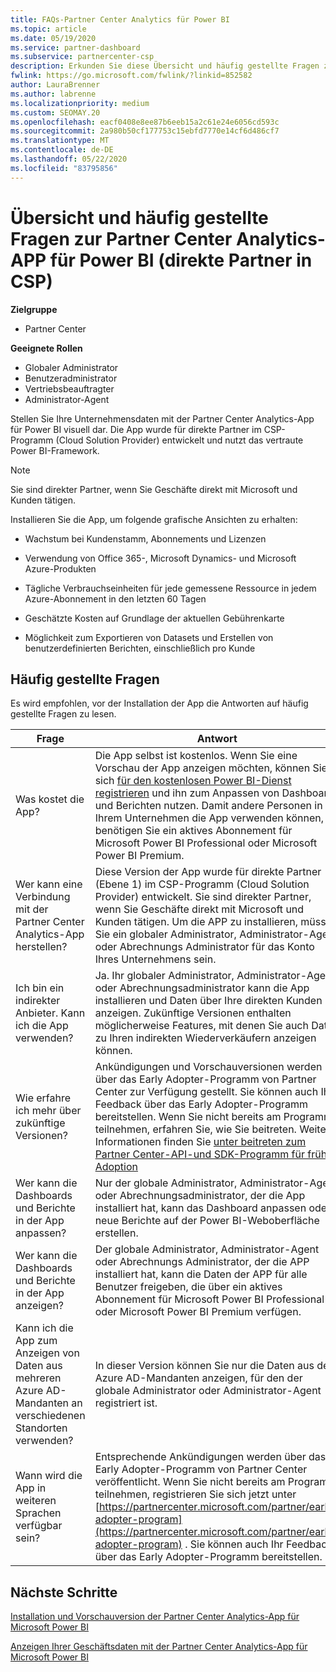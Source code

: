 ```yaml
---
title: FAQs-Partner Center Analytics für Power BI
ms.topic: article
ms.date: 05/19/2020
ms.service: partner-dashboard
ms.subservice: partnercenter-csp
description: Erkunden Sie diese Übersicht und häufig gestellte Fragen zur Partner Center Analytics-APP für Power BI.
fwlink: https://go.microsoft.com/fwlink/?linkid=852582
author: LauraBrenner
ms.author: labrenne
ms.localizationpriority: medium
ms.custom: SEOMAY.20
ms.openlocfilehash: eacf0408e8ee87b6eeb15a2c61e24e6056cd593c
ms.sourcegitcommit: 2a980b50cf177753c15ebfd7770e14cf6d486cf7
ms.translationtype: MT
ms.contentlocale: de-DE
ms.lasthandoff: 05/22/2020
ms.locfileid: "83795856"
---
```

# <a name="overview-and-faqs-for-the-partner-center-analytics-app-for-power-bi-direct-partners-in-csp"></a>Übersicht und häufig gestellte Fragen zur Partner Center Analytics-APP für Power BI (direkte Partner in CSP)

**Zielgruppe**

- Partner Center

**Geeignete Rollen**

- Globaler Administrator
- Benutzeradministrator
- Vertriebsbeauftragter
- Administrator-Agent

Stellen Sie Ihre Unternehmensdaten mit der Partner Center Analytics-App für Power BI visuell dar. Die App wurde für direkte Partner im CSP-Programm (Cloud Solution Provider) entwickelt und nutzt das vertraute Power BI-Framework.

> [!NOTE]  
> Sie sind direkter Partner, wenn Sie Geschäfte direkt mit Microsoft und Kunden tätigen.

Installieren Sie die App, um folgende grafische Ansichten zu erhalten:

- Wachstum bei Kundenstamm, Abonnements und Lizenzen

- Verwendung von Office 365-, Microsoft Dynamics- und Microsoft Azure-Produkten

- Tägliche Verbrauchseinheiten für jede gemessene Ressource in jedem Azure-Abonnement in den letzten 60 Tagen

- Geschätzte Kosten auf Grundlage der aktuellen Gebührenkarte

- Möglichkeit zum Exportieren von Datasets und Erstellen von benutzerdefinierten Berichten, einschließlich pro Kunde

## <a name="frequently-asked-questions"></a>Häufig gestellte Fragen

Es wird empfohlen, vor der Installation der App die Antworten auf häufig gestellte Fragen zu lesen.

| **Frage** | **Antwort** |
| --- | ---------- |
| Was kostet die App? | Die App selbst ist kostenlos. Wenn Sie eine Vorschau der App anzeigen möchten, können Sie sich [für den kostenlosen Power BI-Dienst registrieren](https://go.microsoft.com/fwlink/p/?linkid=845347) und ihn zum Anpassen von Dashboards und Berichten nutzen. Damit andere Personen in Ihrem Unternehmen die App verwenden können, benötigen Sie ein aktives Abonnement für Microsoft Power BI Professional oder Microsoft Power BI Premium. |
| Wer kann eine Verbindung mit der Partner Center Analytics-App herstellen? | Diese Version der App wurde für direkte Partner (Ebene 1) im CSP-Programm (Cloud Solution Provider) entwickelt. Sie sind direkter Partner, wenn Sie Geschäfte direkt mit Microsoft und Kunden tätigen. Um die APP zu installieren, müssen Sie ein globaler Administrator, Administrator-Agent oder Abrechnungs Administrator für das Konto Ihres Unternehmens sein. |
| Ich bin ein indirekter Anbieter. Kann ich die App verwenden? | Ja. Ihr globaler Administrator, Administrator-Agent oder Abrechnungsadministrator kann die App installieren und Daten über Ihre direkten Kunden anzeigen. Zukünftige Versionen enthalten möglicherweise Features, mit denen Sie auch Daten zu Ihren indirekten Wiederverkäufern anzeigen können. |
| Wie erfahre ich mehr über zukünftige Versionen? | Ankündigungen und Vorschauversionen werden über das Early Adopter-Programm von Partner Center zur Verfügung gestellt. Sie können auch Ihr Feedback über das Early Adopter-Programm bereitstellen. Wenn Sie nicht bereits am Programm teilnehmen, erfahren Sie, wie Sie beitreten. Weitere Informationen finden Sie [unter beitreten zum Partner Center-API-und SDK-Programm für frühe Adoption](https://docs.microsoft.com/partner-center/develop/early-adopter-program)  |
| Wer kann die Dashboards und Berichte in der App anpassen? | Nur der globale Administrator, Administrator-Agent oder Abrechnungsadministrator, der die App installiert hat, kann das Dashboard anpassen oder neue Berichte auf der Power BI-Weboberfläche erstellen. |
| Wer kann die Dashboards und Berichte in der App anzeigen? | Der globale Administrator, Administrator-Agent oder Abrechnungs Administrator, der die APP installiert hat, kann die Daten der APP für alle Benutzer freigeben, die über ein aktives Abonnement für Microsoft Power BI Professional oder Microsoft Power BI Premium verfügen. |
| Kann ich die App zum Anzeigen von Daten aus mehreren Azure AD-Mandanten an verschiedenen Standorten verwenden? | In dieser Version können Sie nur die Daten aus dem Azure AD-Mandanten anzeigen, für den der globale Administrator oder Administrator-Agent registriert ist. | 
| Wann wird die App in weiteren Sprachen verfügbar sein? | Entsprechende Ankündigungen werden über das Early Adopter-Programm von Partner Center veröffentlicht. Wenn Sie nicht bereits am Programm teilnehmen, registrieren Sie sich jetzt unter [https://partnercenter.microsoft.com/partner/early-adopter-program](https://partnercenter.microsoft.com/partner/early-adopter-program) . Sie können auch Ihr Feedback über das Early Adopter-Programm bereitstellen. | 



## <a name="next-steps"></a>Nächste Schritte

[Installation und Vorschauversion der Partner Center Analytics-App für Microsoft Power BI](power-bi-app-for-direct-partners-install.md)

[Anzeigen Ihrer Geschäftsdaten mit der Partner Center Analytics-App für Microsoft Power BI](power-bi-app-for-direct-partners-use.md)
